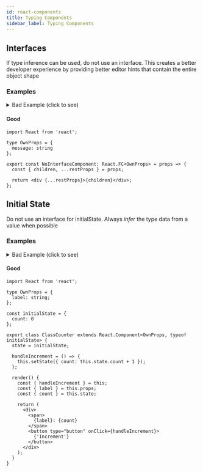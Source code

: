 ```yaml
---
id: react-components
title: Typing Components
sidebar_label: Typing Components
---
```


## Interfaces
If type inference can be used, do not use an interface. This creates a better developer experience by providing better editor hints that contain the entire object shape

### Examples
<details><summary style="cursor: pointer;">Bad Example (click to see)</summary>
<p>


#### Bad
```tsx
import React from 'react';

interface OwnProps  {
  message: string
};

export const NoInterfaceComponent: React.FC<OwnProps> = props => {
  const { children, ...restProps } = props;

  return <div {...restProps}>{children}</div>;
};
```
</p>
</details>

#### Good

```tsx
import React from 'react';

type OwnProps = {
  message: string
};

export const NoInterfaceComponent: React.FC<OwnProps> = props => {
  const { children, ...restProps } = props;

  return <div {...restProps}>{children}</div>;
};
```

## Initial State

Do not use an interface for initialState.  Always *infer* the type data from a value when possible

### Examples

<details><summary style="cursor: pointer;">Bad Example (click to see)</summary>

#### Bad

```tsx
import React from 'react';

type OwnProps = {
  label: string;
};

type initialState = {
  count: number;
};

export class ClassCounter extends React.Component<OwnProps, initialState> {
  state = { count: 0 };

  handleIncrement = () => {
    this.setState({ count: this.state.count + 1 });
  };

  render() {
    const { handleIncrement } = this;
    const { label } = this.props;
    const { count } = this.state;

    return (
      <div>
        <span>
          {label}: {count}
        </span>
        <button type="button" onClick={handleIncrement}>
          {'Increment'}
        </button>
      </div>
    );
  }
}

```
</details>

#### Good

```tsx
import React from 'react';

type OwnProps = {
  label: string;
};

const initialState = {
  count: 0
};

export class ClassCounter extends React.Component<OwnProps, typeof initialState> {
  state = initialState;

  handleIncrement = () => {
    this.setState({ count: this.state.count + 1 });
  };

  render() {
    const { handleIncrement } = this;
    const { label } = this.props;
    const { count } = this.state;

    return (
      <div>
        <span>
          {label}: {count}
        </span>
        <button type="button" onClick={handleIncrement}>
          {'Increment'}
        </button>
      </div>
    );
  }
}
```

